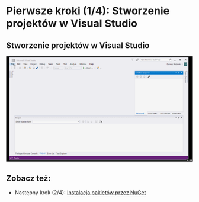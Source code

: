 # Pierwsze kroki (1/4): Stworzenie projektów w Visual Studio

## Stworzenie projektów w Visual Studio

!["Stworzenie projektów w Visual Studio"](0-setup.gif)

## Zobacz też:

- Następny krok (2/4): [Instalacja pakietów przez NuGet](1-install-packages-via-nuget.md)